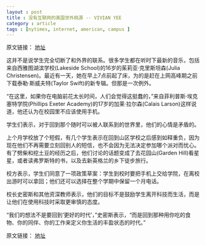 ```yaml
---
layout : post
title : 没有互联网的美国世外桃源 -- VIVIAN YEE
category : article
tags : [nytimes, internet, american, campus ]
---
```


原文链接： [地址](http://cn.nytimes.com/article/education/2012/11/27/c27campus/)

这并不是说学生完全切断了和外界的联系。很多学生都在听时下最新的音乐，包括来自西雅图湖滨学校(Lakeside School)的16岁的茱莉亚·克里斯坦森(Julia Christensen)。最近有一天，她在早上7点前起了床，为的是赶在上网高峰期之前下载泰勒·斯威夫特(Taylor Swift)的新专辑。但那是一次例外。

“在这里，如果你在电脑前花太长时间，人们会觉得这挺蠢的，”来自菲利普斯·埃克塞特学院(Phillips Exeter Academy)的17岁的加莱·拉尔森(Calais Larson)这样说道，他还认为在校园里不应该使用手机。

学生们表示，对于回到那个随时可以被人联系到的世界里，他们的心情是矛盾的。

上个月学校放了个短假，有几个学生表示在回到山区学校之后感到如释重负，因为现在他们不再需要立刻回别人的短信，也不会因为无法决定参加哪个派对而忧心。有了劈柴和挖土豆的经历之后，他们讨论的话题变成了去花园山(Garden Hill)看星星，或者读弗罗斯特的书，以及去新英格兰的乡下徒步旅行。

校方表示，学生们同意了一项政策草案：学生到校时要把手机上交给学院，在离校出游时可以拿回；他们还可以选择在整个学期中保留一个月电话。

校长史密斯和其他资深教师表示，他们的目标不是鼓励学生离开科技而生活，而是让他们在使用科技时采取更审慎的态度。

“我们的想法不是要回到‘更好的时代’，”史密斯表示，“而是回到那种用你吃的食物、你的同伴、你的工作来定义你生活的丰盈状态的时代。”


原文链接： [地址](http://cn.nytimes.com/article/education/2012/11/27/c27campus/)
